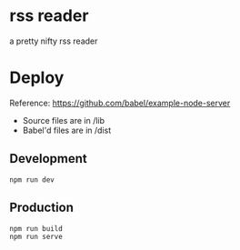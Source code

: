 

# rss reader

a pretty nifty rss reader

# Deploy

Reference: https://github.com/babel/example-node-server

- Source files are in /lib
- Babel'd files are in /dist

## Development

```
npm run dev
```

## Production

```
npm run build
npm run serve
```